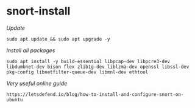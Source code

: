 # snort-install

*Update*
```
sudo apt update && sudo apt upgrade -y
```

*Install all packages*
```
sudo apt install -y build-essential libpcap-dev libpcre3-dev libdumbnet-dev bison flex zlib1g-dev liblzma-dev openssl libssl-dev pkg-config libnetfilter-queue-dev libmnl-dev ethtool
```

*Very useful online guide*
```
https://letsdefend.io/blog/how-to-install-and-configure-snort-on-ubuntu
```
